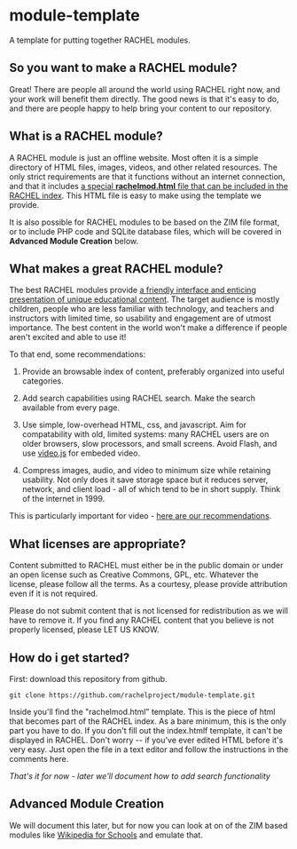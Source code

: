 # module-template

A template for putting together RACHEL modules.

## So you want to make a RACHEL module?

Great! There are people all around the world using RACHEL right now, and
your work will benefit them directly. The good news is that it's easy
to do, and there are people happy to help bring your content to our repository.

## What is a RACHEL module?

A RACHEL module is just an offline website. Most often it is a simple directory
of HTML files, images, videos, and other related resources. The only strict
requirements are that it functions without an internet connection, and that
it includes [a special **rachelmod.html** file that can be included in the
RACHEL index](http://dev.worldpossible.org/cgi/sample_wrap.php?moddir=ebooks-en).
This HTML file is easy to make using the template we provide.

It is also possible for RACHEL modules to be based on the ZIM file format,
or to include PHP code and SQLite database files, which will be covered in
**Advanced Module Creation** below.

## What makes a great RACHEL module?

The best RACHEL modules provide [a friendly interface and enticing presentation
of unique educational content](http://dev.worldpossible.org/mods/ebooks-en/index.html).
The target audience is mostly children, people who are less familiar with
technology, and teachers and instructors with limited time, so usability and
engagement are of utmost importance. The best content in the world won't make a
difference if people aren't excited and able to use it!

To that end, some recommendations:

1. Provide an browsable index of content, preferably organized into
useful categories.

2. Add search capabilities using RACHEL search. Make the search available
from every page.

3. Use simple, low-overhead HTML, css, and javascript. Aim for compatability
with old, limited systems: many RACHEL users are on older browsers, slow
processors, and small screens. Avoid Flash, and use [video.js](http://videojs.com/)
for embeded video.

4. Compress images, audio, and video to minimum size while retaining
usability.  Not only does it save storage space but it reduces server, network,
and client load - all of which tend to be in short supply. Think of the
internet in 1999. 

This is particularly important for video -
[here are our recommendations](https://github.com/rachelproject/contentshell/issues/1).

## What licenses are appropriate?

Content submitted to RACHEL must either be in the public domain or under an
open license such as Creative Commons, GPL, etc. Whatever the license, please
follow all the terms. As a courtesy, please provide attribution even if it is
not required.

Please do not submit content that is not licensed for redistribution as we will
have to remove it. If you find any RACHEL content that you believe is not
properly licensed, please LET US KNOW.

## How do i get started?

First: download this repository from github.

  `git clone https://github.com/rachelproject/module-template.git`

Inside you'll find the "rachelmod.html" template.  This is the piece of html that
becomes part of the RACHEL index. As a bare minimum, this is the only part you
have to do. If you don't fill out the index.htmlf template, it can't be displayed
in RACHEL. Don't worry -- if you've ever edited HTML before it's very easy.
Just open the file in a text editor and follow the instructions in the comments
here.

*That's it for now - later we'll document how to add search functionality*

## Advanced Module Creation

We will document this later, but for now you can look at on of the ZIM based modules
like [Wikipedia for Schools](http://dev.worldpossible.org/cgi/viewmod.pl?module_id=50)
and emulate that.

